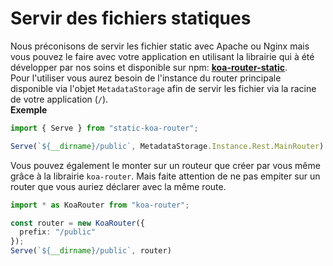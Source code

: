 # Servir des fichiers statiques
Nous préconisons de servir les fichier static avec Apache ou Nginx mais vous pouvez le faire avec votre application en utilisant la librairie qui à été développer par nos soins et disponible sur npm: **[koa-router-static](https://www.npmjs.com/package/static-koa-router)**.  
Pour l'utiliser vous aurez besoin de l'instance du router principale disponible via l'objet `MetadataStorage` afin de servir les fichier via la racine de votre application (`/`).  
**Exemple**
```typescript
import { Serve } from "static-koa-router";

Serve(`${__dirname}/public`, MetadataStorage.Instance.Rest.MainRouter)
```

Vous pouvez également le monter sur un routeur que créer par vous même grâce à la librairie `koa-router`. Mais faite attention de ne pas empiter sur un router que vous auriez déclarer avec la même route.
```typescript
import * as KoaRouter from "koa-router";

const router = new KoaRouter({
  prefix: "/public"
});
Serve(`${__dirname}/public`, router)
```
